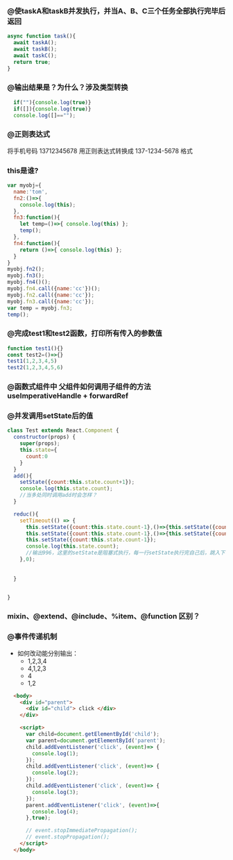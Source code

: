 
### @使taskA和taskB并发执行，并当A、B、C三个任务全部执行完毕后返回  
```javascript
async function task(){
  await taskA();
  await taskB();
  await taskC();
  return true;
}
```

### @输出结果是？为什么？涉及类型转换  
```javascript
  if(""){console.log(true)}
  if([]){console.log(true)}
  console.log([]=="");
```

### @正则表达式  
将手机号码 13712345678 用正则表达式转换成 137-1234-5678 格式

### this是谁?  
```javascript
var myobj={
  name:'tom',
  fn2:()=>{
    console.log(this);
  },
  fn3:function(){
    let temp=()=>{ console.log(this) };
    temp();
  },
  fn4:function(){
    return ()=>{ console.log(this) };
  }
}
myobj.fn2();
myobj.fn3();
myobj.fn4()();
myobj.fn4.call({name:'cc'})();
myobj.fn2.call({name:'cc'});
myobj.fn3.call({name:'cc'});
var temp = myobj.fn3;
temp();
```

### @完成test1和test2函数，打印所有传入的参数值  
```javascript
function test1(){}
const test2=()=>{}
test1(1,2,3,4,5)
test2(1,2,3,4,5,6)
```

### @函数式组件中 父组件如何调用子组件的方法 useImperativeHandle + forwardRef

### @并发调用setState后的值  
```javascript
class Test extends React.Component {
  constructor(props) {
    super(props);
    this.state={
      count:0
    }
  }
  add(){
    setState({count:this.state.count+1});
    console.log(this.state.count);
    //当多处同时调用add时会怎样？
  }

  reduc(){
    setTimeout(() => {
      this.setState({count:this.state.count-1},()=>{this.setState({count:999})});
      this.setState({count:this.state.count-1},()=>{this.setState({count:this.state.count-1})});
      this.setState({count:this.state.count-1});
      console.log(this.state.count);
      //输出996，这里的setState是阻塞式执行，每一行setState执行完自己后，跳入下一行执行
    },0);
    
    
  }


}
```


### mixin、@extend、@include、%item、@function 区别？



### @事件传递机制  
* 如何改动能分别输出：
  * 1,2,3,4
  * 4,1,2,3
  * 4
  * 1,2  

```html
  <body>
    <div id="parent">
      <div id="child"> click </div>
    </div>

    <script>
      var child=document.getElementById('child');
      var parent=document.getElementById('parent');
      child.addEventListener('click', (event)=> {
        console.log(1);
      });
      child.addEventListener('click', (event)=> {
        console.log(2);
      });
      child.addEventListener('click', (event)=> {
        console.log(3);
      });
      parent.addEventListener('click', (event)=>{
        console.log(4);
      },true);

      // event.stopImmediatePropagation();
      // event.stopPropagation(); 
    </script>
  </body>
```
